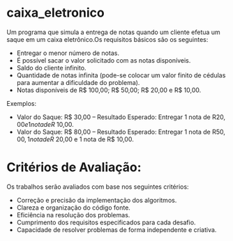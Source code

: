 # caixa_eletronico
Um programa que simula a entrega de notas quando um cliente efetua um saque em um caixa eletrônico.Os requisitos básicos são os seguintes:

- Entregar o menor número de notas.
- É possível sacar o valor solicitado com as notas disponíveis.
- Saldo do cliente infinito.
- Quantidade de notas infinita (pode-se colocar um valor finito de cédulas para aumentar a dificuldade do problema).
- Notas disponíveis de R$ 100,00; R$ 50,00; R$ 20,00 e R$ 10,00.

Exemplos:
 - Valor do Saque: R$ 30,00 – Resultado Esperado: Entregar 1 nota de R$20,00 e 1 nota de R$ 10,00.
 - Valor do Saque: R$ 80,00 – Resultado Esperado: Entregar 1 nota de R$50,00, 1 nota de R$ 20,00 e 1 nota de R$ 10,00.

# Critérios de Avaliação:
Os trabalhos serão avaliados com base nos seguintes critérios:

 - Correção e precisão da implementação dos algoritmos.
 - Clareza e organização do código fonte.
 - Eficiência na resolução dos problemas.
 - Cumprimento dos requisitos especificados para cada desafio.
 - Capacidade de resolver problemas de forma independente e criativa.
